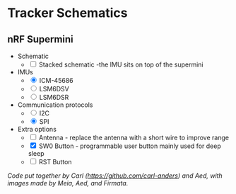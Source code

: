 # Tracker Schematics

## nRF Supermini

* Schematic
  - <input id="nrf-STK" type="checkbox" name="nrf-STK"> <label for="nrf-STK">Stacked schematic</label> -the IMU sits on top of the supermini
* IMUs
  - <input id="ICM45" type="radio" name="nrf-I2C" checked="checked" value="ICM45"> <label for="ICM45">ICM-45686</label>
  - <input id="DSV" type="radio" name="nrf-I2C" value="DSV"> <label for="DSV">LSM6DSV</label>
  - <input id="DSR" type="radio" name="nrf-I2C" value="DSR"> <label for="DSR">LSM6DSR</label>
* Communication protocols
  - <input id="I2C" type="radio" name="nrf-SPI" value="I2C"> <label for="I2C">I2C</label>
  - <input id="SPI" type="radio" name="nrf-SPI" checked="checked" value="SPI"> <label for="SPI">SPI</label>
* Extra options
  - <input id="nrf-ANT" type="checkbox" name="nrf-ANT"> <label for="nrf-ANT">Antenna</label> - replace the antenna with a short wire to improve range
  - <input id="nrf-SW0" type="checkbox" name="nrf-SW0" checked="checked"> <label for="nrf-SW0">SW0 Button</label> - programmable user button mainly used for deep sleep
  - <input id="nrf-RST" type="checkbox" name="nrf-RST"> <label for="nrf-RST">RST Button</label>



<div class="chip" id="nrf" style="position: relative; width: 100%;"></div>


*Code put together by Carl (<https://github.com/carl-anders>) and Aed, with images made by Meia, Aed, and Firmata.*

<script src="../../assets/js/SmolSlime/smolSchematics.js"></script>
